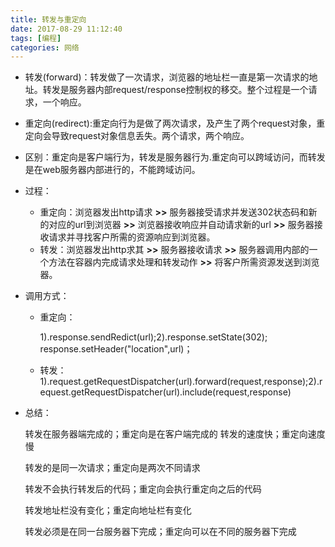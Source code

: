 ```yaml
---
title: 转发与重定向
date: 2017-08-29 11:12:40
tags: [编程]
categories: 网络
---
```


- 转发(forward)：转发做了一次请求，浏览器的地址栏一直是第一次请求的地址。转发是服务器内部request/response控制权的移交。整个过程是一个请求，一个响应。

- 重定向(redirect):重定向行为是做了两次请求，及产生了两个request对象，重定向会导致request对象信息丢失。两个请求，两个响应。

- 区别：重定向是客户端行为，转发是服务器行为.重定向可以跨域访问，而转发是在web服务器内部进行的，不能跨域访问。

- 过程：
  - 重定向：浏览器发出http请求 **>>** 服务器接受请求并发送302状态码和新的对应的url到浏览器  **>>** 浏览器接收响应并自动请求新的url   **>>**  服务器接收请求并寻找客户所需的资源响应到浏览器。
  - 转发：浏览器发出http求其  **>>** 服务器接收请求 **>>** 服务器调用内部的一个方法在容器内完成请求处理和转发动作 **>>** 将客户所需资源发送到浏览器。

- 调用方式：

  - 重定向： 

      1).response.sendRedict(url);2).response.setState(302); response.setHeader("location",url)；

  - 转发： 1).request.getRequestDispatcher(url).forward(request,response);2).request.getRequestDispatcher(url).include(request,response)

- 总结：

  转发在服务器端完成的；重定向是在客户端完成的
  转发的速度快；重定向速度慢

  转发的是同一次请求；重定向是两次不同请求

  转发不会执行转发后的代码；重定向会执行重定向之后的代码

  转发地址栏没有变化；重定向地址栏有变化

  转发必须是在同一台服务器下完成；重定向可以在不同的服务器下完成

